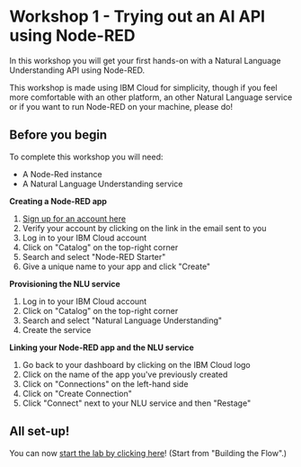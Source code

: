 # Workshop 1 - Trying out an AI API using Node-RED

In this workshop you will get your first hands-on with a Natural Language Understanding API using Node-RED.

This workshop is made using IBM Cloud for simplicity, though if you feel more comfortable with an other platform, an other Natural Language service or if you want to run Node-RED on your machine, please do! 

## Before you begin

To complete this workshop you will need:
- A Node-Red instance
- A Natural Language Understanding service

**Creating a Node-RED app**

1. [Sign up for an account here](https://ibm.biz/BdZHfN)
2. Verify your account by clicking on the link in the email sent to you
3. Log in to your IBM Cloud account
4. Click on "Catalog" on the top-right corner
5. Search and select "Node-RED Starter" 
6. Give a unique name to your app and click "Create"

**Provisioning the NLU service**

1. Log in to your IBM Cloud account
2. Click on "Catalog" on the top-right corner
3. Search and select "Natural Language Understanding" 
4. Create the service

**Linking your Node-RED app and the NLU service**

1. Go back to your dashboard by clicking on the IBM Cloud logo
2. Click on the name of the app you've previously created
3. Click on "Connections" on the left-hand side
4. Click on "Create Connection"
5. Click "Connect" next to your NLU service and then "Restage"

## All set-up!

You can now [start the lab by clicking here](https://github.com/watson-developer-cloud/node-red-labs/blob/master/basic_examples/natural_language_understanding/README.md#building-the-flow)! (Start from "Building the Flow".)
